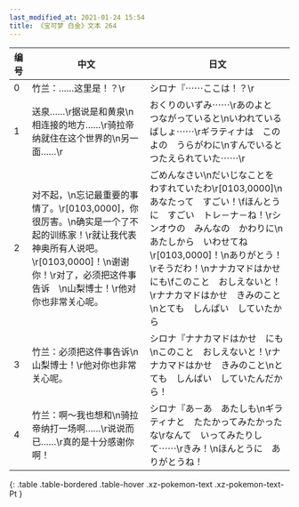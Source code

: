 ```yaml
---
last_modified_at: 2021-01-24 15:54
title: 《宝可梦 白金》文本 264
---
```

| 编号 | 中文 | 日文 |
| ---- | ---- | ---- |
| 0 | 竹兰：……这里是！？\r | シロナ『⋯⋯ここは！？\r |
| 1 | 送泉……\r据说是和黄泉\n相连接的地方……\r骑拉帝纳就住在这个世界的\n另一面……\r | おくりのいずみ⋯⋯\rあのよと　つながっていると\nいわれている　ばしょ⋯⋯\rギラティナは　このよの　うらがわに\nすんでいると　つたえられていた⋯⋯\r |
| 2 | 对不起，\n忘记最重要的事情了。\r[0103,0000]，你很厉害。\n确实是一个了不起的训练家！\r就让我代表神奥所有人说吧。\r[0103,0000]！\n谢谢你！\r对了，必须把这件事告诉　\n山梨博士！\r他对你也非常关心呢。 | ごめんなさい\nだいじなことを　わすれていたわ\r[0103,0000]\nあなたって　すごい！\fほんとうに　すごい　トレ－ナ－ね！\rシンオウの　みんなの　かわりに\nあたしから　いわせてね\r[0103,0000]！\nありがとう！\rそうだわ！\nナナカマドはかせ　にも\fこのこと　おしえないと！\rナナカマドはかせ　きみのこと\nとても　しんぱい　していたから |
| 3 | 竹兰：必须把这件事告诉\n山梨博士！\r他对你也非常关心呢。 | シロナ『ナナカマドはかせ　にも\nこのこと　おしえないと！\rナナカマドはかせ　きみのこと\nとても　しんぱい　していたんだから！ |
| 4 | 竹兰：啊～我也想和\n骑拉帝纳打一场啊……\r说说而已……\r真的是十分感谢你啊！ | シロナ『あ－あ　あたしも\nギラティナと　たたかってみたかったな\rなんて　いってみたりして⋯⋯\rきみ！\nほんとうに　ありがとうね！ |
{: .table .table-bordered .table-hover .xz-pokemon-text .xz-pokemon-text-Pt }
